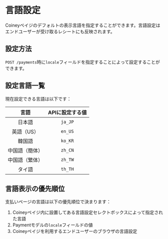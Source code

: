 # 言語設定

Coineyペイジのデフォルトの表示言語を指定することができます。言語設定はエンドユーザーが受け取るレシートにも反映されます。

## 設定方法

`POST /payments`時に`locale`フィールドを指定することによって設定することができます。

## 設定言語一覧

現在設定できる言語は以下です：

|言語|APIに設定する値|
|:----:|:----:|
|日本語|`ja_JP`|
|英語（US）|`en_US`|
|韓国語|`ko_KR`|
|中国語（簡体）|`zh_CN`|
|中国語（繁体）|`zh_TW`|
|タイ語|`th_TH`|

## 言語表示の優先順位

支払いページの言語は以下の優先順位で決まります：

1. Coineyペイジ内に設置してある言語設定セレクトボックスによって指定された言語
2. Paymentモデルの`locale`フィールドの値
3. Coineyペイジを利用するエンドユーザーのブラウザの言語設定
